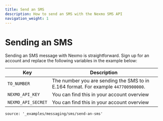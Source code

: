 ```yaml
---
title: Send an SMS
description: How to send an SMS with the Nexmo SMS API
navigation_weight: 1
---
```


# Sending an SMS

Sending an SMS message with Nexmo is straightforward. Sign up for an account and replace the following variables in the example below:

Key | Description
-- | --
`TO_NUMBER` | The number you are sending the SMS to in E.164  format. For example `447700900000`.
`NEXMO_API_KEY` | You can find this in your account overview
`NEXMO_API_SECRET` | You can find this in your account overview

```tabbed_content
source: '_examples/messaging/sms/send-an-sms'
```
